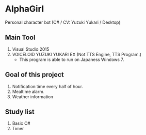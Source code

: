 # AlphaGirl
Personal character bot (C# / CV: Yuzuki Yukari / Desktop)

## Main Tool

1. Visual Studio 2015
2. VOICELOID YUZUKI YUKARI EX (Not TTS Engine, TTS Program.)
    - This program is able to run on Japaness Windows 7.

## Goal of this project

1. Notification time every half of hour.
2. Mealtime alarm.
3. Weather information

## Study list

1. Basic C#
2. Timer
